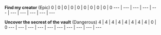 **Find my creator** (Epic)
 0  |  0  |  0  |  0  |  0  |  0  |  0  |  0  |  0  |  0
--- | --- | --- | --- | --- | --- | --- | --- | --- | ---

**Uncover the secrest of the vault** (Dangerous)
 4  |  4  |  4  |  4  |  4  |  4  |  4  |  4  |  0  |  0
--- | --- | --- | --- | --- | --- | --- | --- | --- | ---
